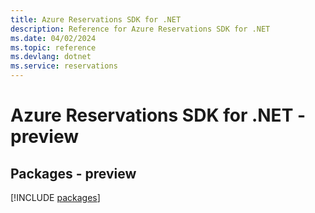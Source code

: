 ```yaml
---
title: Azure Reservations SDK for .NET
description: Reference for Azure Reservations SDK for .NET
ms.date: 04/02/2024
ms.topic: reference
ms.devlang: dotnet
ms.service: reservations
---
```

# Azure Reservations SDK for .NET - preview
## Packages - preview
[!INCLUDE [packages](reservations-index.md)]